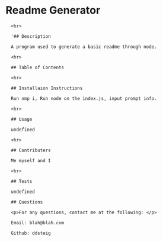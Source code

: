 # Readme Generator

      <hr>

      '## Description

      A program used to generate a basic readme through node.

      <hr>

      ## Table of Contents

      <hr>

      ## Installaion Instructions

      Run nmp i, Run node on the index.js, input prompt info.

      <hr>

      ## Usage

      undefined

      <hr>

      ## Contributers

      Me myself and I

      <hr>

      ## Tests

      undefined

      ## Questions

      <p>For any questions, contact me at the following: </p>

      Email: blah@blah.com

      Github: ddsteig

      